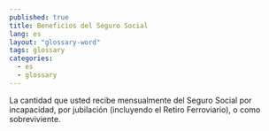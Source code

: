 ```yaml
---
published: true
title: Beneficios del Seguro Social
lang: es
layout: "glossary-word"
tags: glossary
categories:
  - es
  - glossary
---
```


La cantidad que usted recibe mensualmente del Seguro Social por incapacidad, por jubilación (incluyendo el Retiro Ferroviario), o como sobreviviente.
